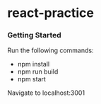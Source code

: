 # react-practice

### Getting Started
Run the following commands:

- npm install
- npm run build
- npm start

Navigate to localhost:3001